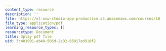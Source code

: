 ```yaml
---
content_type: resource
description: ''
file: https://ol-ocw-studio-app-production.s3.amazonaws.com/courses/18-01sc-single-variable-calculus-fall-2010/3c401901ab40506d2e3265917ed918f2_ryLdyDrBfvI.pdf
file_type: application/pdf
learning_resource_types: []
resourcetype: Document
title: 3play pdf file
uid: 3c401901-ab40-506d-2e32-65917ed918f2
---
```

